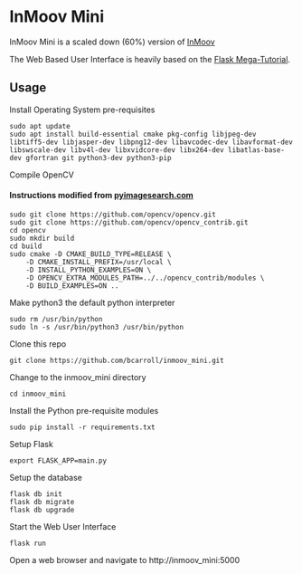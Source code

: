 # InMoov Mini 

InMoov Mini is a scaled down (60%) version of [InMoov](http://inmoov.fr)

The Web Based User Interface is heavily based on the [Flask Mega-Tutorial](https://blog.miguelgrinberg.com/post/the-flask-mega-tutorial-part-i-hello-world).

## Usage

Install Operating System pre-requisites
```
sudo apt update
sudo apt install build-essential cmake pkg-config libjpeg-dev libtiff5-dev libjasper-dev libpng12-dev libavcodec-dev libavformat-dev libswscale-dev libv4l-dev libxvidcore-dev libx264-dev libatlas-base-dev gfortran git python3-dev python3-pip
```

Compile OpenCV
#### Instructions modified from [pyimagesearch.com](https://www.pyimagesearch.com/2017/09/04/raspbian-stretch-install-opencv-3-python-on-your-raspberry-pi/)
```
sudo git clone https://github.com/opencv/opencv.git
sudo git clone https://github.com/opencv/opencv_contrib.git
cd opencv
sudo mkdir build
cd build
sudo cmake -D CMAKE_BUILD_TYPE=RELEASE \
    -D CMAKE_INSTALL_PREFIX=/usr/local \
    -D INSTALL_PYTHON_EXAMPLES=ON \
    -D OPENCV_EXTRA_MODULES_PATH=../../opencv_contrib/modules \
    -D BUILD_EXAMPLES=ON ..
```

Make python3 the default python interpreter
```
sudo rm /usr/bin/python
sudo ln -s /usr/bin/python3 /usr/bin/python
```

Clone this repo
```
git clone https://github.com/bcarroll/inmoov_mini.git
```

Change to the inmoov_mini directory
```
cd inmoov_mini
```

Install the Python pre-requisite modules
```
sudo pip install -r requirements.txt
```

Setup Flask
```
export FLASK_APP=main.py
```

Setup the database
```
flask db init
flask db migrate
flask db upgrade
```

Start the Web User Interface
```
flask run
```

Open a web browser and navigate to http://inmoov_mini:5000
